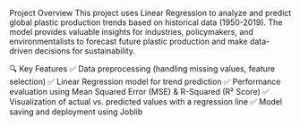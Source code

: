 Project Overview
This project uses Linear Regression to analyze and predict global plastic production trends based on historical data (1950-2019). The model provides valuable insights for industries, policymakers, and environmentalists to forecast future plastic production and make data-driven decisions for sustainability.

🔍 Key Features
✅ Data preprocessing (handling missing values, feature selection)
✅ Linear Regression model for trend prediction
✅ Performance evaluation using Mean Squared Error (MSE) & R-Squared (R² Score)
✅ Visualization of actual vs. predicted values with a regression line
✅ Model saving and deployment using Joblib
